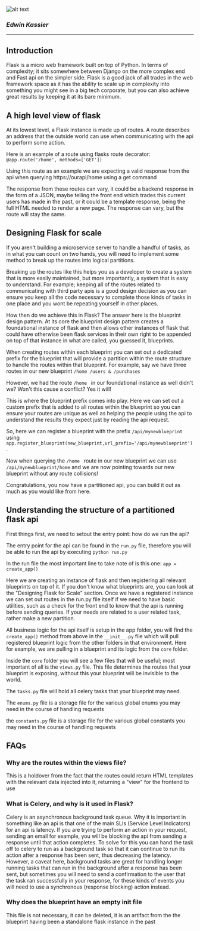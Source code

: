 ![alt text](https://upload.wikimedia.org/wikipedia/commons/thumb/3/3c/Flask_logo.svg/1280px-Flask_logo.svg.png "Flask Logo")


### *Edwin Kassier*


---


## Introduction

Flask is a micro web framework built on top of Python. In terms of complexity; it sits somewhere between Django on the more complex end and Fast api on the simpler side. Flask is a good jack of all trades in the web framework space as it has the ability to scale up in complexity into something you might see in a big tech corporate, but you can also achieve great results by keeping it at its bare minimum.


## A high level view of flask

At its lowest level, a Flask instance is made up of routes. A route describes an address that the outside world can use when communicating with the api to perform some action.

Here is an example of a route using flasks route decorator:  ```@app.route('/home', methods=['GET'])```

Using this route as an example we are expecting a valid response from the api when querying https://ourapi/home using a get command

The response from these routes can vary, it could be a backend response in the form of a JSON, maybe telling the front end which trades this current users has made in the past, or it could be a template response, being the full HTML needed to render a new page. The response can vary, but the route will stay the same.


## Designing Flask for scale

If you aren't building a microservice server to handle a handful of tasks, as in what you can count on two hands, you will need to implement some method to break up the routes into logical partitions.

Breaking up the routes like this helps you as a developer to create a system that is more easily maintained, but more importantly, a system that is easy to understand. For example; keeping all of the routes related to communicating with third party apis is a good design decision as you can ensure you keep all the code necessary to complete those kinds of tasks in one place and you wont be repeating yourself in other places.

How then do we achieve this in Flask? The answer here is the blueprint design pattern. At its core the blueprint design pattern creates a foundational instance of flask and then allows other instances of flask that could have otherwise been flask services in their own right to be appended on top of that instance in what are called, you guessed it, blueprints.

When creating routes within each blueprint you can set out a dedicated prefix for the blueprint that will provide a partition within the route structure to handle the routes within that blueprint. For example, say we have three routes in our new blueprint ```/home /users & /purchases ```

However, we had the route ```/home ``` in our foundational instance as well didn't we? Won't this cause a conflict? Yes it will!

This is where the blueprint prefix comes into play. Here we can set out a custom prefix that is added to all routes within the blueprint so you can ensure your routes are unique as well as helping the people using the api to understand the results they expect just by reading the api request.

So, here we can register a blueprint with the prefix ```/api/mynewblueprint``` using ```app.register_blueprint(new_blueprint,url_prefix='/api/mynewblueprint') ```.

Now when querying the ```/home ``` route in our new blueprint we can use ```/api/mynewblueprint/home``` and we are now pointing towards our new blueprint without any route collisions!

Congratulations, you now have a partitioned api, you can build it out as much as you would like from here.

## Understanding the structure of a partitioned flask api

First things first, we need to setout the entry point: how do we run the api?

The entry point for the api can be found in the ```run.py``` file, therefore you will be able to run the api by executing `python run.py`

In the run file the most important line to take note of is this one: `app = create_app()`

Here we are creating an instance of flask and then registering all relevant blueprints on top of it. If you don't know what blueprints are, you can look at the "Designing Flask for Scale" section. Once we have a registered instance we can set out routes in the run.py file itself if we need to have basic utilities, such as a check for the front end to know that the api is running before sending queries. If your needs are related to a user related task, rather make a new partition.

All business logic for the api itself is setup in the app folder, you will find the `create_app()` method from above in the `__init__.py` file which will pull registered blueprint logic from the other folders in that environment. Here for example, we are pulling in a blueprint and its logic from the `core` folder.

Inside the `core` folder you will see a few files that will be useful; most important of all is the `views.py` file. This file determines the routes that your blueprint is exposing, without this your blueprint will be invisible to the world.

The `tasks.py` file will hold all celery tasks that your blueprint may need.

The `enums.py` file is a storage file for the various global enums you may need in the course of handling requests

the `constants.py` file is a storage file for the various global constants you may need in the course of handling requests

## FAQs

### Why are the routes within the views file?

This is a holdover from the fact that the routes could return HTML templates with the relevant data injected into it, returning a "view" for the frontend to use

### What is Celery, and why is it used in Flask?

Celery is an asynchronous background task queue. Why it is important in something like an api is that one of the main SLIs (Service Level Indicators) for an api is latency. If you are trying to perform an action in your request, sending an email for example, you will be blocking the api from sending a response until that action completes. To solve for this you can hand the task off to celery to run as a background task so that it can continue to run its action after a response has been sent, thus decreasing the latency. However, a caveat here, background tasks are great for handling longer running tasks that can run in the background after a response has been sent, but sometimes you will need to send a confirmation to the user that the task ran successfully in your response, for these kinds of events you will need to use a synchronous (response blocking) action instead.

### Why does the blueprint have an empty init file

This file is not necessary, it can be deleted, it is an artifact from the the blueprint having been a standalone flask instance in the past
